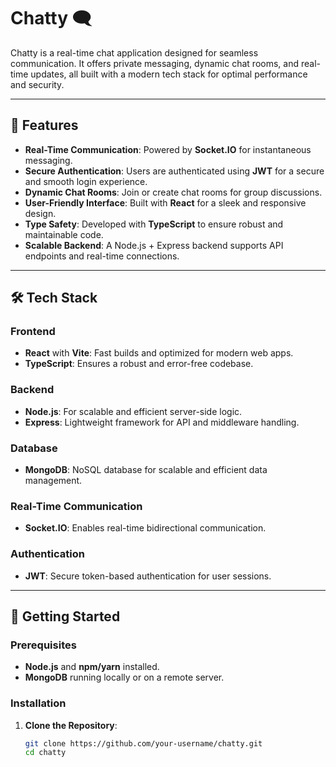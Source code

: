 # Chatty 🗨️

Chatty is a real-time chat application designed for seamless communication. It offers private messaging, dynamic chat rooms, and real-time updates, all built with a modern tech stack for optimal performance and security.

---

## 🌟 Features

- **Real-Time Communication**: Powered by **Socket.IO** for instantaneous messaging.
- **Secure Authentication**: Users are authenticated using **JWT** for a secure and smooth login experience.
- **Dynamic Chat Rooms**: Join or create chat rooms for group discussions.
- **User-Friendly Interface**: Built with **React** for a sleek and responsive design.
- **Type Safety**: Developed with **TypeScript** to ensure robust and maintainable code.
- **Scalable Backend**: A Node.js + Express backend supports API endpoints and real-time connections.

---

## 🛠️ Tech Stack

### **Frontend**
- **React** with **Vite**: Fast builds and optimized for modern web apps.
- **TypeScript**: Ensures a robust and error-free codebase.

### **Backend**
- **Node.js**: For scalable and efficient server-side logic.
- **Express**: Lightweight framework for API and middleware handling.

### **Database**
- **MongoDB**: NoSQL database for scalable and efficient data management.

### **Real-Time Communication**
- **Socket.IO**: Enables real-time bidirectional communication.

### **Authentication**
- **JWT**: Secure token-based authentication for user sessions.

---

## 🚀 Getting Started

### **Prerequisites**
- **Node.js** and **npm/yarn** installed.
- **MongoDB** running locally or on a remote server.

### **Installation**

1. **Clone the Repository**:
   ```bash
   git clone https://github.com/your-username/chatty.git
   cd chatty
